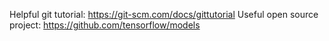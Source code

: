 Helpful git tutorial: https://git-scm.com/docs/gittutorial
Useful open source project: https://github.com/tensorflow/models
